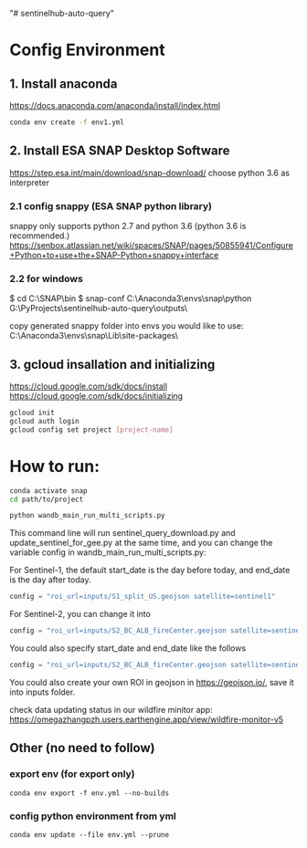 "# sentinelhub-auto-query" 

# Config Environment
## 1. Install anaconda
https://docs.anaconda.com/anaconda/install/index.html
``` bash
conda env create -f env1.yml
```

## 2. Install ESA SNAP Desktop Software 
https://step.esa.int/main/download/snap-download/
choose python 3.6 as interpreter

### 2.1 config snappy (ESA SNAP python library)
snappy only supports python 2.7 and python 3.6 (python 3.6 is recommended.)
https://senbox.atlassian.net/wiki/spaces/SNAP/pages/50855941/Configure+Python+to+use+the+SNAP-Python+snappy+interface

### 2.2 for windows
$ cd C:\SNAP\bin
$ snap-conf C:\Anaconda3\envs\snap\python G:\PyProjects\sentinelhub-auto-query\outputs\

copy generated snappy folder into envs you would like to use:
C:\Anaconda3\envs\snap\Lib\site-packages\

## 3. gcloud insallation and initializing
https://cloud.google.com/sdk/docs/install </br>
https://cloud.google.com/sdk/docs/initializing

``` bash
gcloud init
gcloud auth login
gcloud config set project [project-name]
```

# How to run:
``` bash 
conda activate snap
cd path/to/project
```
``` bash
python wandb_main_run_multi_scripts.py 
```

This command line will run sentinel_query_download.py and update_sentinel_for_gee.py at the same time, and you can change the variable config in wandb_main_run_multi_scripts.py:

For Sentinel-1, the default start_date is the day before today, and end_date is the day after today.
``` python
config = "roi_url=inputs/S1_split_US.geojson satellite=sentinel1"
```
For Sentinel-2, you can change it into 
``` python
config = "roi_url=inputs/S2_BC_ALB_fireCenter.geojson satellite=sentinel2 cloudcoverpercentage=100"
```

You could also specify start_date and end_date like the follows
``` python
config = "roi_url=inputs/S2_BC_ALB_fireCenter.geojson satellite=sentinel2 start_date=2021-08-01 end_date=2021-08-02"
```

You could also create your own ROI in geojson in https://geojson.io/, save it into inputs folder.

check data updating status in our wildfire minitor app:
https://omegazhangpzh.users.earthengine.app/view/wildfire-monitor-v5




## Other (no need to follow)
### export env (for export only)
```
conda env export -f env.yml --no-builds
```

### config python environment from yml
```
conda env update --file env.yml --prune
```